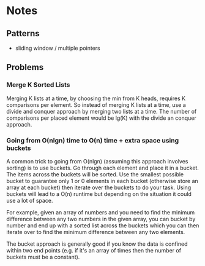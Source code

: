 # Notes

## Patterns

* sliding window / multiple pointers

## Problems

### Merge K Sorted Lists

Merging K lists at a time, by choosing the min from K heads, requires K comparisons per element. So instead of merging K lists at a time, use a divide and conquer approach by merging two lists at a time. The number of comparisons per placed element would be lg(K) with the divide an conquer approach.

### Going from O(nlgn) time to O(n) time + extra space using buckets

A common trick to going from O(nlgn) (assuming this approach involves sorting) is to use buckets. Go through each element and place it in a bucket. The items across the buckets will be sorted. Use the smallest possible bucket to guarantee only 1 or 0 elements in each bucket (otherwise store an array at each bucket) then iterate over the buckets to do your task. Using buckets will lead to a O(n) runtime but depending on the situation it could use a lot of space.

For example, given an array of numbers and you need to find the minimum difference between any two numbers in the given array, you can bucket by number and end up with a sorted list across the buckets which you can then iterate over to find the minimum difference between any two elements.

The bucket approach is generally good if you know the data is confined within two end points (e.g. if it's an array of times then the number of buckets must be a constant).


